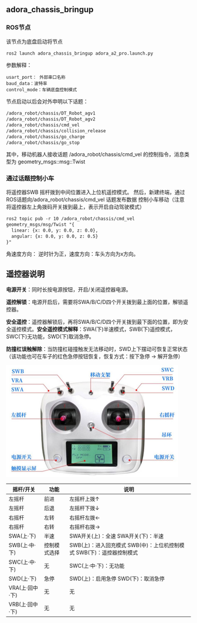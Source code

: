 ## adora_chassis_bringup 

### ROS节点

该节点为底盘启动将节点

```
ros2 launch adora_chassis_bringup adora_a2_pro.launch.py 
```

参数解释：

```
usart_port： 外部串口名称
baud_data：波特率
control_mode：车辆底盘控制模式
```

节点启动以后会对外申明以下话题：

```
/adora_robot/chassis/DT_Robot_agv1
/adora_robot/chassis/DT_Robot_agv2
/adora_robot/chassis/cmd_vel
/adora_robot/chassis/collision_release
/adora_robot/chassis/go_charge
/adora_robot/chassis/go_stop
```

其中，移动机器人接收话题 /adora_robot/chassis/cmd_vel 的控制指令，消息类型为 geometry_msgs::msg::Twist 

### 通过话题控制小车

将遥控器SWB 摇杆拨到中间位置进入上位机遥控模式。 然后，新建终端，通过ROS话题向/adora_robot/chassis/cmd_vel 话题发布数据 控制小车移动（注意 将遥控器左上角拨码开关拨到最上，表示开启自动驾驶模式）

```
ros2 topic pub -r 10 /adora_robot/chassis/cmd_vel geometry_msgs/msg/Twist "{
  linear: {x: 0.0, y: 0.0, z: 0.0},
  angular: {x: 0.0, y: 0.0, z: 0.5}
}"
```

角速度方向： 逆时针为正，速度方向：车头方向为x方向。



## 遥控器说明

**电源开关**：同时长按电源按钮，开启/关闭遥控器电源。

 

**遥控解锁**：电源开启后，需要将SWA/B/C/D四个开关拨到最上面的位置，解锁遥控器。

 

**安全遥控**：遥控器解锁后，再将SWA/B/C/D四个开关拨到最下面的位置，即为安全遥控模式。**安全遥控模式解释**：SWA(下)半速模式，SWB(下)遥控模式，SWC(下)无功能，SWD(下)取消急停。



**防撞杠误触解除**：当防撞杠碰撞触发无法移动时，SWD上下摆动可恢复正常状态（该功能也可在车子的红色急停按钮恢复，恢复方式：按下急停 -> 解开急停）



<img src="fig/fig1.jpg" alt="fig1" style="zoom:50%;" />



| 摇杆/开关       | 功能         | 说明                                                         |
| --------------- | ------------ | ------------------------------------------------------------ |
| 左摇杆          | 前进         | 左摇杆上拨↑                                                  |
| 左摇杆          | 后退         | 左摇杆下拨↓                                                  |
| 右摇杆          | 左转         | 右摇杆左拨←                                                  |
| 右摇杆          | 右转         | 右摇杆右拨→                                                  |
| SWA(上·下)      | 半速         | SWA开关(上)：全速  SWA开关(下)：半速                         |
| SWB(上·中·下)   | 控制模式选择 | SWB(上)：进入回充模式  SWB(中)：上位机控制模式  SWB(下)：遥控器控制模式 |
| SWC(上·中·下)   | 无           | SWC(上·中·下)：无功能                                        |
| SWD(上·下)      | 急停         | SWD(上)：启用急停  SWD(下)：取消急停                         |
| VRA(上·回中·下) | 无           | 无                                                           |
| VRB(上·回中·下) | 无           | 无                                                           |

